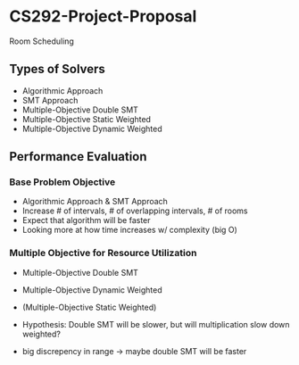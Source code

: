 # CS292-Project-Proposal
Room Scheduling

## Types of Solvers 

- Algorithmic Approach
- SMT Approach
- Multiple-Objective Double SMT 
- Multiple-Objective Static Weighted
- Multiple-Objective Dynamic Weighted

## Performance Evaluation

### Base Problem Objective
- Algorithmic Approach & SMT Approach
- Increase # of intervals, # of overlapping intervals, # of rooms 
- Expect that algorithm will be faster
- Looking more at how time increases w/ complexity (big O)

### Multiple Objective for Resource Utilization
- Multiple-Objective Double SMT 
- Multiple-Objective Dynamic Weighted
- (Multiple-Objective Static Weighted)

- Hypothesis: Double SMT will be slower, but will multiplication slow down weighted? 
- big discrepency in range -> maybe double SMT will be faster 